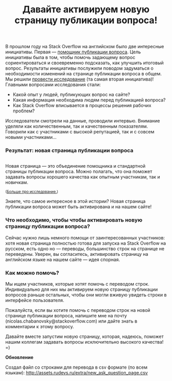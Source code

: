 ﻿---
title: "Давайте активируем новую страницу публикации вопроса!"
se.owner.user_id: 6
se.owner.display_name: "Nicolas Chabanovsky"
se.owner.link: "https://ru.meta.stackoverflow.com/users/6/nicolas-chabanovsky"
se.link: "https://ru.meta.stackoverflow.com/questions/10083/%d0%94%d0%b0%d0%b2%d0%b0%d0%b9%d1%82%d0%b5-%d0%b0%d0%ba%d1%82%d0%b8%d0%b2%d0%b8%d1%80%d1%83%d0%b5%d0%bc-%d0%bd%d0%be%d0%b2%d1%83%d1%8e-%d1%81%d1%82%d1%80%d0%b0%d0%bd%d0%b8%d1%86%d1%83-%d0%bf%d1%83%d0%b1%d0%bb%d0%b8%d0%ba%d0%b0%d1%86%d0%b8%d0%b8-%d0%b2%d0%be%d0%bf%d1%80%d0%be%d1%81%d0%b0"
se.question_id: 10083
se.post_type: question
se.score: 15
---
<p>В прошлом году на Stack Overflow на английском было две интересные инициативы. Первая — <a href="https://stackoverflow.blog/2019/08/22/impact-of-ask-question-wizard/">помощник публикации вопроса</a>. Цель инициативы была в том, чтобы помочь задающему вопрос сориентироваться и своевременно подсказать, как улучшить итоговый вопрос. Результаты инициативы послужили поводом задуматься о необходимости изменений на странице публикации вопроса в общем. Мы решили <a href="https://stackoverflow.blog/2019/09/26/research-update-improving-the-question-asking-experience/">провести исследование</a> (та самая вторая инициатива)! Главными вопросами исследования стали:</p>

<ul>
<li>Какой опыт у людей, публикующих вопрос на сайте? </li>
<li>Какая информация необходима людям перед публикацией вопроса?</li>
<li>Как Stack Overflow вписывается в процессы решения рабочих проблем?</li>
</ul>

<p>Исследователи смотрели на данные, проводили интервью. Внимание уделяли как количественным, так и качественным показателям. Говорили как с участниками с высокой репутацией, так и с совсем новыми участниками…</p>

<h3>Результат: новая страница публикации вопроса</h3>

<p><img src="https://i.stack.imgur.com/QRUYt.png" alt=""></p>

<p>Новая страница — это объединение помощника и стандартной страницы публикации вопроса. Можно полагать, что она поможет задавать вопросы хорошего качества как опытным участникам, так и новичкам. </p>

<p><sub>(<a href="https://stackoverflow.blog/2019/09/26/research-update-improving-the-question-asking-experience/">Больше про исследование.</a>)</sub></p>

<p>Знаете, что самое интересное в этой истории? Новая страница публикации вопроса может быть активирована и на нашем сайте!</p>

<h3>Что необходимо, чтобы чтобы активировать новую страницу публикации вопроса?</h3>

<p>Сейчас нужно лишь немного помощи от заинтересованных участников: хотя новая страница полностью готова для запуска на Stack Overflow на русском, есть одно но — переводы, большинство строк на странице не переведены. Уверен, вы согласитесь, активировать страницу на английском языке на нашем сайте — идея спорная.</p>

<h3>Как можно помочь?</h3>

<p>Мы ищем участников, которые хотят помочь с переводом строк. Индивидуально для них мы активируем новую страницу публикации вопросов раньше остальных, чтобы они могли вживую увидеть строки в интерфейсе пользователя.</p>

<p>Пожалуйста, если вы хотите помочь с переводом строк на новой странице публикации вопроса, напишите мне на почту (nicolas.chabanovsky@stackoverflow.com) или дайте знать в комментарии к этому вопросу.</p>

<p>Давайте вместе запустим новую страницу, которая, надеюсь, поможет нашим коллегам задавать вопросы исключительно высокого качества! =)</p>

<p><strong>Обновление</strong></p>

<p>Создал файл со строками для перевода в csv формате (по всем языкам): <a href="http://assets.rudevs.ru/extra/new_ask_question_page.csv" rel="nofollow noreferrer">http://assets.rudevs.ru/extra/new_ask_question_page.csv</a> </p>
